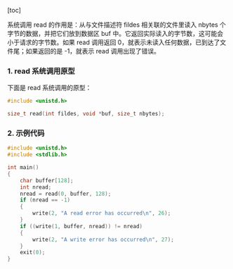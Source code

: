 [toc]

系统调用 read 的作用是：从与文件描述符 fildes 相关联的文件里读入 nbytes 个字节的数据，并把它们放到数据区 buf 中。它返回实际读入的字节数，这可能会小于请求的字节数。如果 read 调用返回 0，就表示未读入任何数据，已到达了文件尾；如果返回的是 -1，就表示 read 调用出现了错误。

### 1. read 系统调用原型

下面是 read 系统调用的原型：

```c
#include <unistd.h>

size_t read(int fildes, void *buf, size_t nbytes);
```

### 2. 示例代码

```c
#include <unistd.h>
#include <stdlib.h>

int main()
{
    char buffer[128];
    int nread;
    nread = read(0, buffer, 128);
    if (nread == -1)
    {
		write(2, "A read error has occurred\n", 26);
	}
	if ((write(1, buffer, nread)) != nread)
	{
		write(2, "A write error has occurred\n", 27);
	}
	exit(0);
}
```

